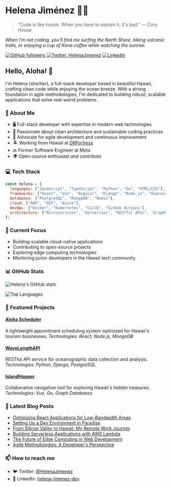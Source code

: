 # Helena Jiménez 👩‍💻

> "Code is like humor. When you have to explain it, it's bad." — Cory House

*When I'm not coding, you'll find me surfing the North Shore, hiking volcanic trails, or enjoying a cup of Kona coffee while watching the sunrise.*

[![GitHub followers](https://img.shields.io/github/followers/50HJ?style=social)](https://github.com/50HJ)
[![Twitter: HelenaJimenez](https://img.shields.io/twitter/follow/HelenaJimenez?style=social)](https://twitter.com/HelenaJimenez)
[![LinkedIn](https://img.shields.io/badge/LinkedIn-Helena%20Jiménez-blue)](https://linkedin.com/in/helena-jimenez-dev)

## Hello, Aloha! 🌺

I'm Helena (she/her), a full-stack developer based in beautiful Hawaii, crafting clean code while enjoying the ocean breeze. With a strong foundation in agile methodologies, I'm dedicated to building robust, scalable applications that solve real-world problems.

### 🚀 About Me

- 🖥️ Full-stack developer with expertise in modern web technologies
- 🌱 Passionate about clean architecture and sustainable coding practices
- 🔄 Advocate for agile development and continuous improvement
- 🏝️ Working from Hawaii at [DRFortress](https://www.drfortress.com)
- 🔙 Former Software Engineer at Meta
- 🌍 Open-source enthusiast and contributo

### 💻 Tech Stack

```javascript
const helena = {
  languages: ["JavaScript", "TypeScript", "Python", "Go", "HTML/CSS"],
  frameworks: ["React", "Vue", "Angular", "Django", "Node.js", "Express"],
  databases: ["PostgreSQL", "MongoDB", "Redis"],
  cloud: ["AWS", "GCP", "Azure"],
  devOps: ["Docker", "Kubernetes", "CI/CD", "GitHub Actions"],
  architecture: ["Microservices", "Serverless", "RESTful APIs", "GraphQL"]
};
```

### 🌊 Current Focus

- Building scalable cloud-native applications
- Contributing to open-source projects
- Exploring edge computing technologies
- Mentoring junior developers in the Hawaii tech community

### 📊 GitHub Stats

![Helena's GitHub stats](https://github-readme-stats.vercel.app/api?username=50HJ&show_icons=true&theme=ambient_gradient)

![Top Languages](https://github-readme-stats.vercel.app/api/top-langs/?username=50HJ&layout=compact&theme=ambient_gradient)

### 🌟 Featured Projects

#### [Aloha Scheduler](https://github.com/50HJ/aloha-scheduler)

A lightweight appointment scheduling system optimized for Hawaii's tourism businesses.
*Technologies: React, Node.js, MongoDB*

#### [WaveLengthAPI](https://github.com/50HJ/wavelength-api)

RESTful API service for oceanographic data collection and analysis.
*Technologies: Python, Django, PostgreSQL*

#### [IslandHopper](https://github.com/50HJ/island-hopper)

Collaborative navigation tool for exploring Hawaii's hidden treasures.
*Technologies: Vue, Go, Graph Databases*

### 📝 Latest Blog Posts

- [Optimizing React Applications for Low-Bandwidth Areas](https://medium.com/@50HJ/optimizing-react-for-low-bandwidth)
- [Setting Up a Dev Environment in Paradise](https://dev.to/50HJ/dev-environment-in-paradise)
- [From Silicon Valley to Hawaii: My Remote Work Journey](https://medium.com/@50HJ/silicon-valley-to-hawaii)
- [Building Serverless Applications with AWS Lambda](https://dev.to/50HJ/serverless-apps-with-aws-lambda)
- [The Future of Edge Computing in Web Development](https://medium.com/@50HJ/edge-computing-future)
- [Agile Methodologies: A Developer's Perspective](https://dev.to/50HJ/agile-methodologies)

### 📫 How to reach me

- 🐦 Twitter: [@HelenaJimenez](https://twitter.com/HelenaJimenez)
- 💼 LinkedIn: [helena-jimenez-dev](https://linkedin.com/in/helena-jimenez-dev)
